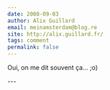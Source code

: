 ```yaml
---
date: 2008-09-03
author: Alix Guillard
email: meinamsterdam@blog.re
site: http://alix.guillard.fr/
tags: comment
permalink: false
---
```


<p>Oui, on me dit souvent ça... ;o)</p>
---
